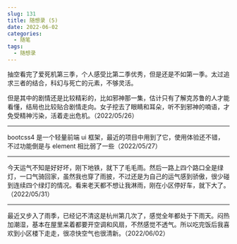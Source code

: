 ```yaml
---
slug: 131
title: 随想录 (5)
date: 2022-06-02
categories: 
  - 随笔
tags: 
  - 随想录
---
```



抽空看完了爱死机第三季，个人感受比第二季优秀，但是还是不如第一季。太过追求三者的结合，科幻与死亡的元素，不够灵活。

但是其中的剧情还是比较精彩的，比如邪神那一集，估计只有了解克苏鲁的人才能看懂，结局也比较贴合剧情走向。女子挖去了眼睛和耳朵，听不到邪神的喃语，才免受精神污染，活着走出危机。（2022/05/26）

---

bootcss4 是一个轻量前端 ui 框架，最近的项目中用到了它，使用体验还不错，不过功能倒是与 element 相比弱了一些（2022/05/27）

---

今天运气不知是好好坏，刚下地铁，就下了毛毛雨。然后一路上四个路口全是绿灯，一口气骑回家，虽然我也穿了雨披，不过还是为自己的运气感到骄傲，很少碰到连续四个绿灯的情况。看来老天都不想让我淋雨，刚在小区停好车，就下大了。（2022/05/31）

---

最近又步入了雨季，已经记不清这是杭州第几次了，感觉全年都处于下雨天。闷热加潮湿，基本在屋里呆着都要开空调和风扇，不然感觉不透气。所以吃完饭后我喜欢到小区楼下走走，很凉快空气也很清新。（2022/06/02）